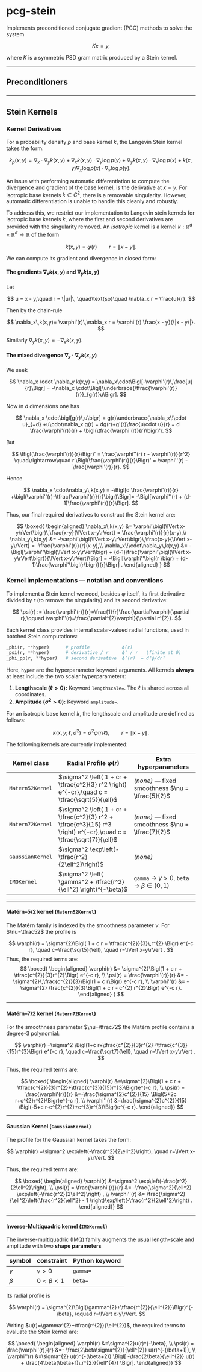 # pcg-stein

Implements preconditioned conjugate gradient (PCG) methods to solve the system

$$ K x = y, $$

where $K$ is a symmetric PSD gram matrix produced by a Stein kernel.


---

## Preconditioners

### 


---

## Stein Kernels

### Kernel Derivatives

For a probability density $p$ and base kernel $k$, the Langevin Stein kernel takes the form:

$$ k_p(x,y) = \nabla_x \cdot \nabla_y k(x,y) + \nabla_x k(x,y) \cdot \nabla_y \log p(y) + \nabla_y k(x,y) \cdot \nabla_x \log p(x) + k(x,y) \nabla_x \log p(x) \cdot \nabla_y \log p(y). $$

An issue with performing automatic differentiation to compute the divergence and gradient of the base kernel, is the derivative at $x=y$. For isotropic base kernels $k \in C^2$, there is a removable singularity. However, automatic differentiation is unable to handle this cleanly and robustly. 

To address this, we restrict our implementation to Langevin stein kernels for isotropic base kernels $k$, where the first and second derivatives are provided with the singularity removed. An *isotropic* kernel is a kernel $k:\mathbb{R}^d\times \mathbb{R}^d \rightarrow \mathbb{R}$ of the form

$$
k(x,y)=\varphi\bigl(r\bigr) \qquad r = \|x - y\|.  
$$

We can compute its gradient and divergence in closed form:

#### The gradients $\nabla_x k(x,y)$ and $\nabla_y k(x,y)$
   Let

   $$
     u = x - y,\quad r = \|u\|\, \quad\text{so}\quad \nabla_x r = \frac{u}{r}.
   $$

   Then by the chain‐rule

   $$
     \nabla_x\,k(x,y)= \varphi'(r)\,\nabla_x r = \varphi'(r) \frac{x - y}{\|x - y\|}.
   $$

   Similarly $\nabla_y k(x,y) = -\nabla_x k(x,y)$.

#### The mixed divergence $\nabla_x\cdot\nabla_y k(x,y)$
   We seek

   $$
     \nabla_x \cdot \nabla_y k(x,y) =  \nabla_x\cdot\Bigl[-\varphi'(r)\,\frac{u}{r}\Bigr] = -\nabla_x \cdot\Bigl[\underbrace{\tfrac{\varphi'(r)}{r}}_{g(r)}u\Bigr].
   $$

   Now in $d$ dimensions one has

   $$
     \nabla_x \cdot\bigl[g(r)\,u\bigr] = g(r)\underbrace{\nabla_x\!\cdot u}_{=d} +u\cdot\nabla_x g(r) = dg(r)+g'(r)\frac{u\cdot u}{r}
     = d \frac{\varphi'(r)}{r} + \bigl(\tfrac{\varphi'(r)}{r}\bigr)'r.
   $$

   But

   $$
     \Bigl(\frac{\varphi'(r)}{r}\Bigr)' = \frac{\varphi''(r) r - \varphi'(r)}{r^2} \quad\rightarrow\quad r \Bigl(\frac{\varphi'(r)}{r}\Bigr)' = \varphi''(r) - \frac{\varphi'(r)}{r}.
   $$

   Hence

   $$
     \nabla_x \cdot\nabla_y\,k(x,y) = -\Bigl[d \frac{\varphi'(r)}{r} +\bigl(\varphi''(r)-\tfrac{\varphi'(r)}{r}\bigr)\Bigr]= -\Bigl[\varphi''(r) + (d-1)\frac{\varphi'(r)}{r}\Bigr].
   $$

Thus, our final required derivatives to construct the Stein kernel are:

$$
\boxed{
\begin{aligned}
\nabla_x\,k(x,y) 
&= \varphi'\bigl(\lVert x-y\rVert\bigr)\,\frac{x-y}{\lVert x-y\rVert} = \frac{\varphi'(r)}{r}(x-y),\\
\nabla_y\,k(x,y) 
&= -\varphi'\bigl(\lVert x-y\rVert\bigr)\,\frac{x-y}{\lVert x-y\rVert} = -\frac{\varphi'(r)}{r}(x-y),\\
\nabla_x\!\cdot\nabla_y\,k(x,y)
&= -\Bigl[\varphi''\bigl(\lVert x-y\rVert\bigr)
         + (d-1)\frac{\varphi'\bigl(\lVert x-y\rVert\bigr)}{\lVert x-y\rVert}\Bigr] = -\Bigl[\varphi''\bigl(r \bigr)
         + (d-1)\frac{\varphi'\bigl(r\bigr)}{r}\Bigr] .
\end{aligned}
}
$$

### Kernel implementations — notation and conventions

To implement a Stein kernel we need, besides $\varphi$ itself, its first
derivative divided by $r$ (to remove the singularity) and its second derivative:

$$
\psi(r) := \frac{\varphi'(r)}{r}=\frac{1}{r}\frac{\partial\varphi}{\partial r},\qquad \varphi''(r)=\frac{\partial^{2}\varphi}{\partial r^{2}}.
$$

Each kernel class provides internal scalar-valued radial functions, used in batched Stein computations:

```python
_phi(r, **hyper)      # profile            ϕ(r)
_psi(r, **hyper)      # derivative / r     ϕ′ / r   (finite at 0)
_phi_pp(r, **hyper)   # second derivative  ϕ″(r)  = d²ϕ/dr²
```

Here, `hyper` are the hyperparameter keyword arguments. All kernels **always** at least include the two scalar hyperparameters:

1. **Lengthscale ($\ell > 0$):** Keyword `lengthscale=`. The $\ell$ is shared across all coordinates.
2. **Amplitude ($\sigma^2 > 0$):** Keyword `amplitude=`. 

For an isotropic base kernel $k$, the lengthscale and amplitude are defined as follows:

$$
k(x,y; \ell,\sigma^{2}) = \sigma^{2} \varphi \bigl(r/\ell\bigr),\qquad r=\lVert x-y\rVert.
$$

The following kernels are currently implemented:

| **Kernel class** | **Radial Profile** $\varphi(r)$                                                                             | **Extra hyperparameters**                          |
| ---------------- | ----------------------------------------------------------------------------------------------------------- | -------------------------------------------------- |
| `Matern52Kernel` | $\sigma^2 \left( 1 + cr + \tfrac{c^2}{3} r^2 \right) e^{-cr},\quad c = \tfrac{\sqrt{5}}{\ell}$                       | *(none)* — fixed smoothness $\nu = \tfrac{5}{2}$   |
| `Matern72Kernel` | $\sigma^2 \left( 1 + cr + \tfrac{c^2}{3} r^2 + \tfrac{c^3}{15} r^3 \right) e^{-cr},\quad c = \tfrac{\sqrt{7}}{\ell}$ | *(none)* — fixed smoothness $\nu = \tfrac{7}{2}$   |
| `GaussianKernel` | $\sigma^2 \exp\left(-\tfrac{r^2}{2\ell^2}\right)$                                                           | *(none)*                                           |
| `IMQKernel`      | $\sigma^2 \left( \gamma^2 + \tfrac{r^2}{\ell^2} \right)^{-\beta}$                                           | `gamma` → $\gamma > 0$, `beta` → $\beta \in (0,1)$ |


---

#### Matérn–5/2 kernel (`Matern52Kernel`)

The Matérn family is indexed by the smoothness parameter $\nu$.
For $\nu=\tfrac52$ the profile is

$$
\varphi(r) = \sigma^{2}\Bigl( 1 + c r + \tfrac{c^{2}}{3}\,r^{2} \Bigr) e^{-c r},
\quad
c=\frac{\sqrt5}{\ell}, \quad  r=\lVert x-y\rVert .
$$
Thus, the required terms are:
$$
\boxed{
\begin{aligned}
\varphi(r)   &= \sigma^{2}\Bigl(1 + c r + \tfrac{c^{2}}{3}r^{2}\Bigr) e^{-c r}, \\
\psi(r) = \frac{\varphi'(r)}{r}  &= - \sigma^{2}\,\frac{c^{2}}{3}\Bigl(1 + c r\Bigr) e^{-c r}, \\
\varphi''(r) &= - \sigma^{2} \frac{c^{2}}{3}\Bigl(1 + c r - c^{2} r^{2}\Bigr) e^{-c r}.
\end{aligned}
}
$$


---

#### Matérn–7/2 kernel (`Matern72Kernel`)

For the smoothness parameter $\nu=\tfrac72$ the Matérn profile contains a degree-3 polynomial:

$$
\varphi(r)
=\sigma^2 \Bigl(1+c r+\tfrac{c^{2}}{3}r^{2}+\tfrac{c^{3}}{15}r^{3}\Bigr) e^{-c r},
\quad
c=\frac{\sqrt7}{\ell}, \quad  r=\lVert x-y\rVert .
$$

Thus, the required terms are:

$$
\boxed{
\begin{aligned}
\varphi(r)
  &=\sigma^{2}\Bigl(1 + c r + \tfrac{c^{2}}{3}r^{2}+\tfrac{c^{3}}{15}r^{3}\Bigr)e^{-c r}, \\
\psi(r) = \frac{\varphi'(r)}{r}
  &=-\frac{\sigma^{2}c^{2}}{15}
      \Bigl(5+2c r+c^{2}r^{2}\Bigr)e^{-c r}, \\
\varphi''(r)
  &=\frac{\sigma^{2}c^{2}}{15}
      \Bigl(-5+c r-c^{2}r^{2}+c^{3}r^{3}\Bigr)e^{-c r}.
\end{aligned}}
$$

---

#### Gaussian Kernel (`GaussianKernel`)

The profile for the Gaussian kernel takes the form:

$$
\varphi(r)
=\sigma^2 \exp\left(-\frac{r^2}{2\ell^2}\right), \quad r=\lVert x-y\rVert.
$$

Thus, the required terms are:

$$
\boxed{
\begin{aligned}
\varphi(r)
  &=\sigma^2 \exp\left(-\frac{r^2}{2\ell^2}\right), \\ 
\psi(r) = \frac{\varphi'(r)}{r}
  &= -\frac{\sigma^2}{\ell^2} \exp\left(-\frac{r^2}{2\ell^2}\right) , \\
\varphi''(r)
  &= \frac{\sigma^2}{\ell^2}\left(\frac{r^2}{\ell^2} - 1 \right)\exp\left(-\frac{r^2}{2\ell^2}\right) .
\end{aligned}}
$$

---
#### Inverse-Multiquadric kernel (`IMQKernel`)

The inverse-multiquadric (IMQ) family augments the usual length-scale
and amplitude with two **shape parameters**

| symbol   | constraint  | Python keyword |
| -------- | ----------- | -------------- |
| $\gamma$ | $\gamma>0$  | `gamma=`       |
| $\beta$  | $0<\beta<1$ | `beta=`        |

Its radial profile is

$$
\varphi(r) = \sigma^{2}\Bigl(\gamma^{2}+\tfrac{r^{2}}{\ell^{2}}\Bigr)^{-\beta}, \qquad r=\lVert x-y\rVert.
$$

Writing $u(r)=\gamma^{2}+\tfrac{r^{2}}{\ell^{2}}$, the required terms to evaluate the Stein kernel are:

$$
\boxed{
\begin{aligned}
\varphi(r)
&=\sigma^{2}u(r)^{-\beta}, \\
\psi(r) = \frac{\varphi'(r)}{r}
&=- \frac{2\beta\sigma^{2}}{\ell^{2}} u(r)^{-(\beta+1)}, \\
\varphi''(r)
&=\sigma^{2} u(r)^{-(\beta+2)}
  \Bigl[
     -\frac{2\beta}{\ell^{2}} u(r)
     +
     \frac{4\beta(\beta+1)\,r^{2}}{\ell^{4}}
  \Bigr].
\end{aligned}}
$$
